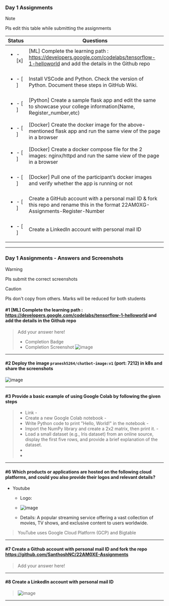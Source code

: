 ### Day 1 Assignments

> [!NOTE]
> Pls edit this table while submitting the assignments

| Status         | Questions     | 
|----------------|---------------|
| <ul><li>- [x] </li></ul> | [ML] Complete the learning path : https://developers.google.com/codelabs/tensorflow-1-helloworld and add the details in the Github repo |
| <ul><li>- [ ] </li></ul> | Install VSCode and Python. Check the version of Python. Document these steps in GitHub Wiki. |
| <ul><li>- [ ] </li></ul> | [Python] Create a sample flask app and edit the same to showcase your college information(Name, Register_number,etc) |
| <ul><li>- [ ] </li></ul> | [Docker] Create the docker image for the above-mentioned flask app and run the same view of the page in a browser |
| <ul><li>- [ ] </li></ul> | [Docker] Create a docker compose file for the 2 images: nginx/httpd and run the same view of the page in a browser |
| <ul><li>- [ ] </li></ul> | [Docker] Pull one of the participant’s docker images and verify whether the app is running or not  |
| <ul><li>- [ ] </li></ul> | Create a GitHub account with a personal mail ID & fork this repo and rename this in the format 22AM0XG-Assignments-Register-Number  |
| <ul><li>- [ ] </li></ul> | Create a LinkedIn account with personal mail ID  |

***

### Day 1 Assignments - Answers and Screenshots

> [!WARNING]
> Pls submit the correct screenshots

> [!CAUTION]
> Pls don't copy from others. Marks will be reduced for both students

#### #1 [ML] Complete the learning path : https://developers.google.com/codelabs/tensorflow-1-helloworld and add the details in the Github repo
> Add your answer here!
> - Completion Badge
> - Completion Screenshot	![image](https://github.com/user-attachments/assets/d018609c-f48f-4e88-9497-676101de7b11)


***


#### #2 Deploy the image `pranesh5264/chatbot-image:v1` (port: 7212) in k8s and share the screenshots
![image](https://github.com/user-attachments/assets/fa0c02de-44a5-4cf2-aedd-77cc740e3faf)

***
#### #3 Provide a basic example of using Google Colab by following the given steps
> - Link - 
> - Create a new Google Colab notebook - 
> - Write Python code to print "Hello, World!" in the notebook - 
> - Import the NumPy library and create a 2x2 matrix, then print it. - 
> - Load a small dataset (e.g., Iris dataset) from an online source, display the first five rows, and provide a brief explanation of the dataset.
> - 
> - 
***



#### #6 Which products or applications are hosted on the following cloud platforms, and could you also provide their logos and relevant details? 
- Youtube
  - Logo:
  - ![image](https://github.com/user-attachments/assets/f809fab9-7ccd-4459-9c15-e71cb98d79a6)

  - Details: A popular streaming service offering a vast collection of movies, TV shows, and exclusive content to users worldwide.

> YouTube uses Google Cloud Platform (GCP) and Bigtable

***

#### #7 Create a Github account with personal mail ID and fork the repo https://github.com/SanthoshNC/22AM0XE-Assignments
> Add your answer here!

***

#### #8 Create a LinkedIn account with personal mail ID
> ![image](https://github.com/user-attachments/assets/2d53365e-c59d-4652-b69c-c826948f3556)

***
